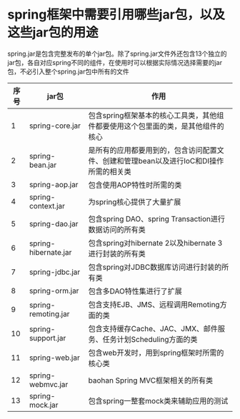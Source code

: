 # spring框架中需要引用哪些jar包，以及这些jar包的用途

spring.jar是包含完整发布的单个jar包。除了spring.jar文件外还包含13个独立的jar包，各自对应spring不同的组件，在使用时可以根据实际情况选择需要的jar包，不必引入整个spring.jar包中所有的文件

序号 | jar包 | 作用
---|---|---
1 | spring-core.jar | 包含spring框架基本的核心工具类，其他组件都要使用这个包里面的类，是其他组件的核心
2 | spring-bean.jar | 是所有的应用都要用到的，包含访问配置文件、创建和管理bean以及进行IoC和DI操作所需的相关类
3 | spring-aop.jar | 包含使用AOP特性时所需的类
4 | spring-context.jar | 为spring核心提供了大量扩展
5 | spring-dao.jar | 包含spring DAO、spring Transaction进行数据访问的所有类
6 | spring-hibernate.jar | 包含spring对hibernate 2以及hibernate 3进行封装的所有类
7 | spring-jdbc.jar | 包含spring对JDBC数据库访问进行封装的所有类
8 | spring-orm.jar | 包含多DAO特性集进行了扩展
9 | spring-remoting.jar | 包含支持EJB、JMS、远程调用Remoting方面的类
10 | spring-support.jar | 包含支持缓存Cache、JAC、JMX、邮件服务、任务计划Scheduling方面的类
11 | spring-web.jar | 包含web开发时，用到spring框架时所需的核心类
12 | spring-webmvc.jar | baohan Spring MVC框架相关的所有类
13 | spring-mock.jar | 包含spring一整套mock类来辅助应用的测试